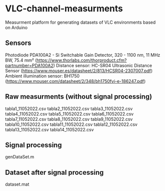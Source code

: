 # VLC-channel-measurments
Measurment platform for generating datasets of VLC environments based on Arduino

Sensors
-------
Photodiode PDA100A2 - Si Switchable Gain Detector, 320 - 1100 nm, 11 MHz BW, 75.4 mm² (https://www.thorlabs.com/thorproduct.cfm?partnumber=PDA100A2)
Distance sensor: HC-SR04 Ultrasonic Distance Sensor (https://www.mouser.es/datasheet/2/813/HCSR04-2307007.pdf) 
Ambient illumination sensor: BH1750 (https://www.mouser.com/datasheet/2/348/bh1750fvi-e-186247.pdf)

Raw measurments (without signal processing)
---------------
tabla1_11052022.csv
tabla2_11052022.csv
tabla3_11052022.csv
tabla4_11052022.csv
tabla5_11052022.csv
tabla6_11052022.csv
tabla7_11052022.csv
tabla8_11052022.csv
tabla9_11052022.csv
tabla10_11052022.csv
tabla11_11052022.csv
tabla12_11052022.csv
tabla13_11052022.csv
tabla14_11052022.csv

Signal processing
-----------------
genDataSet.m

Dataset after signal processing
-------------------------------
dataset.mat

